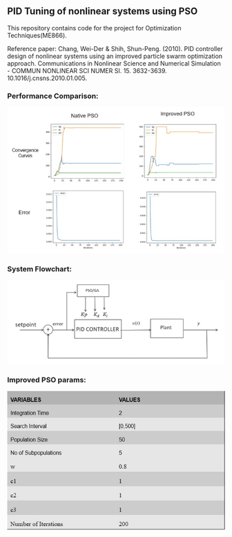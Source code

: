## PID Tuning of nonlinear systems using PSO
This repository contains code for the project for Optimization Techniques(ME866).

Reference paper: Chang, Wei-Der & Shih, Shun-Peng. (2010). PID controller design of nonlinear systems using an improved particle swarm optimization approach. Communications in Nonlinear Science and Numerical Simulation - COMMUN NONLINEAR SCI NUMER SI. 15. 3632-3639. 10.1016/j.cnsns.2010.01.005. 

### Performance Comparison:
![](imgs/comparison.jpg)

### System Flowchart:
![](imgs/systemflowchart.png)

### Improved PSO params:
![](imgs/improved_PSO_params.jpg)
